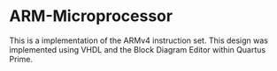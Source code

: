 # ARM-Microprocessor
This is a implementation of the ARMv4 instruction set. This design was implemented using VHDL and the Block Diagram Editor within Quartus Prime.
